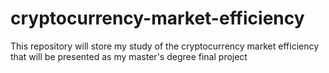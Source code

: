 # cryptocurrency-market-efficiency
This repository will store my study of the cryptocurrency market efficiency that will be presented as my master's degree final project

